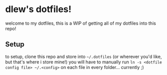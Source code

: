 # dlew's dotfiles!
welcome to my dotfiles, this is a WIP of getting all of my dotfiles into this repo!

## Setup
to setup, clone this repo and store into `~/.dotfiles` (or wherever you'd like, but that's where i store mine!)
you will have to manually run `ln -s <dotfile config file> ~/.<config>` on each file in every folder... currently ;)
